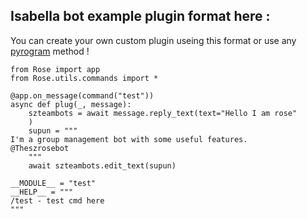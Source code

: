 ## Isabella bot example plugin format here :
You can create your own custom plugin useing this format or use any [pyrogram](http://pyrogram.org) method !


```
from Rose import app
from Rose.utils.commands import *

@app.on_message(command("test"))
async def plug(_, message):
    szteambots = await message.reply_text(text="Hello I am rose"
    )
    supun = """
I'm a group management bot with some useful features.
@Theszrosebot    
    """
    await szteambots.edit_text(supun)

__MODULE__ = "test"
__HELP__ = """  
/test - test cmd here
"""
```

